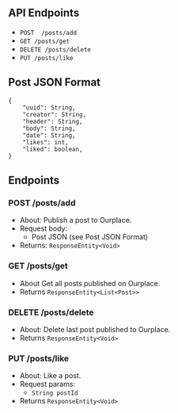 ## API Endpoints

- `POST  /posts/add`
- `GET /posts/get`
- `DELETE /posts/delete`
- `PUT /posts/like`

## Post JSON Format
```
{
    "uuid": String,
    "creator": String,
    "header": String,
    "body": String,
    "date": String,
    "likes": int,
    "liked": boolean,
}
```
## Endpoints

### POST /posts/add
- About: Publish a post to Ourplace.
- Request body: 
    - Post JSON (see Post JSON Format)
- Returns: `ResponseEntity<Void>`

### GET /posts/get
- About Get all posts published on Ourplace.
- Returns `ResponseEntity<List<Post>>`

### DELETE /posts/delete
- About: Delete last post published to Ourplace.
- Returns `ResponseEntity<Void>`

### PUT /posts/like
- About: Like a post.
- Request params: 
    - `String postId`
- Returns `ResponseEntity<Void>`
